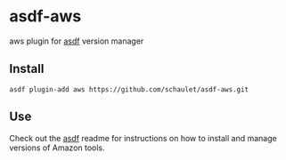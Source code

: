 # asdf-aws

aws plugin for [asdf](https://github.com/asdf-vm/asdf) version manager

## Install

```
asdf plugin-add aws https://github.com/schaulet/asdf-aws.git
```

## Use

Check out the [asdf](https://github.com/asdf-vm/asdf) readme for instructions on how to install and manage versions of Amazon tools.
